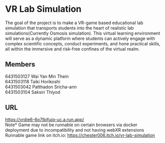 #  VR Lab Simulation
The goal of the project is to make a VR-game based educational lab simulation that transports students into the heart of realistic lab simulations(Currently Osmosis simulation). This virtual learning environment will serve as a dynamic platform where students can actively engage with complex scientific concepts, conduct experiments, and hone practical skills, all within the immersive and risk-free confines of the virtual realm.

## Members
6431503127 Wai Yan Min Thein \
6431503118 Taiki Horikoshi \
6431503042 Patthadon Sricha-ann \
6431503104 Saksiri Thiyod

## URL 
https://vrdie6-6o7lbifujq-uc.a.run.app/ \
Note* Game may not be runnable on certain browsers via docker deployment due to incompatibility and not having webXR extensions \
Runnable game link on itch.io: https://chester006.itch.io/vr-lab-simulation
